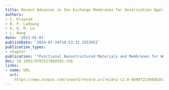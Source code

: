 ```yaml
---
title: Recent Advances in Ion Exchange Membranes for Desalination Applications
authors:
- C. Klaysom
- B. P. Ladewig
- G. Q. M. Lu
- L. Wang
date: '2013-01-01'
publishDate: '2024-07-20T10:53:32.155395Z'
publication_types:
- chapter
publication: '*Functional Nanostructured Materials and Membranes for Water Treatment*'
doi: 10.1002/9783527668502.ch6
links:
- name: URL
  url: 
    https://www.scopus.com/inward/record.uri?eid=2-s2.0-84887223660&doi=10.1002%2f9783527668502.ch6&partnerID=40&md5=672049250959395f6b23b5c1ec067333
---
```

